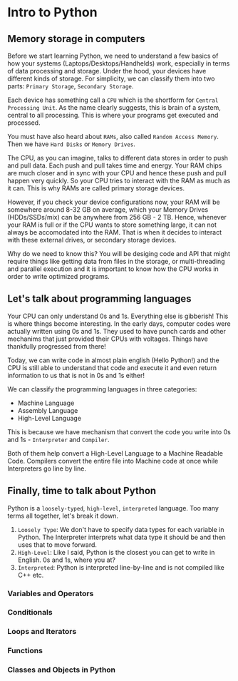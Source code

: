 # Intro to Python

## Memory storage in computers

Before we start learning Python, we need to understand a few basics of how your systems (Laptops/Desktops/Handhelds) work, especially in terms of data processing and storage.
Under the hood, your devices have different kinds of storage. For simplicity, we can classify them into two parts: `Primary Storage`, `Secondary Storage`.

Each device has something call a `CPU` which is the shortform for `Central Processing Unit`. As the name clearly suggests, this is brain of a system, central to all processing. This is where your programs get executed and processed.

You must have also heard about `RAMs`, also called `Random Access Memory`. Then we have `Hard Disks` or `Memory Drives`.

The CPU, as you can imagine, talks to different data stores in order to push and pull data. Each push and pull takes time and energy. Your RAM chips are much closer and in sync with your CPU and hence these push and pull happen very quickly. So your CPU tries to interact with the RAM as much as it can. This is why RAMs are called primary storage devices.

However, if you check your device configurations now, your RAM will be somewhere around 8-32 GB on average, which your Memory Drives (HDDs/SSDs/mix) can be anywhere from 256 GB - 2 TB. Hence, whenever your RAM is full or if the CPU wants to store something large, it can not always be accomodated into the RAM. That is when it decides to interact with these external drives, or secondary storage devices.

Why do we need to know this? You will be desiging code and API that might require things like getting data from files in the storage, or multi-threading and parallel execution and it is important to know how the CPU works in order to write optimized programs.


## Let's talk about programming languages

Your CPU can only understand 0s and 1s. Everything else is gibberish! This is where things become interesting. In the early days, computer codes were actually written using 0s and 1s. They used to have punch cards and other mechanims that just provided their CPUs with voltages. Things have thankfully progressed from there!

Today, we can write code in almost plain english (Hello Python!) and the CPU is still able to understand that code and execute it and even return information to us that is not in 0s and 1s either!

We can classify the programming languages in three categories:
- Machine Language
- Assembly Language
- High-Level Language

This is because we have mechanism that convert the code you write into 0s and 1s - `Interpreter` and `Compiler`.

Both of them help convert a High-Level Language to a Machine Readable Code. Compilers convert the entire file into Machine code at once while Interpreters go line by line.

## Finally, time to talk about Python

Python is a `loosely-typed`, `high-level`, `interpreted` language. Too many terms all together, let's break it down.

1. `Loosely Type`: We don't have to specify data types for each variable in Python. The Interpreter interprets what data type it should be and then uses that to move forward.
2. `High-Level`: Like I said, Python is the closest you can get to write in English. 0s and 1s, where you at?
3. `Interpreted`: Python is interpreted line-by-line and is not compiled like C++ etc.

### Variables and Operators
### Conditionals
### Loops and Iterators
### Functions
### Classes and Objects in Python